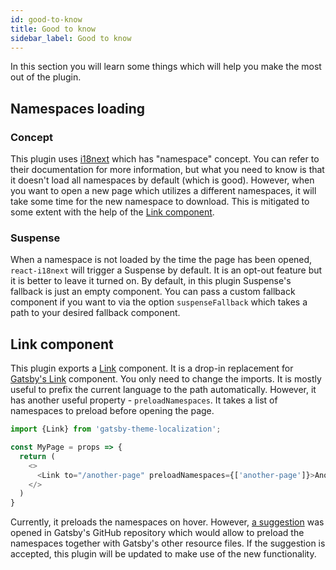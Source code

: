 ```yaml
---
id: good-to-know
title: Good to know
sidebar_label: Good to know
---
```


In this section you will learn some things which will help you make the most out of the plugin.

## Namespaces loading

### Concept
This plugin uses <a href="https://i18next.com/" target="_blank" rel="noopener noreferrer">i18next</a> which has "namespace" concept. You can refer to their documentation for more information, but what you need to know is that it doesn't load all namespaces by default (which is good). However, when you want to open a new page which utilizes a different namespaces, it will take some time for the new namespace to download. This is mitigated to some extent with the help of the [Link component](#link-component).

### Suspense
When a namespace is not loaded by the time the page has been opened, `react-i18next` will trigger a Suspense by default. It is an opt-out feature but it is better to leave it turned on. By default, in this plugin Suspense's fallback is just an empty component. You can pass a custom fallback component if you want to via the option `suspenseFallback` which takes a path to your desired fallback component.


## Link component

This plugin exports a [Link](../api/link) component. It is a drop-in replacement for [Gatsby's Link](https://www.gatsbyjs.org/docs/gatsby-link/) component. You only need to change the imports. It is mostly useful to prefix the current language to the path automatically. However, it has another useful property - `preloadNamespaces`. It takes a list of namespaces to preload before opening the page. 

```js
import {Link} from 'gatsby-theme-localization';

const MyPage = props => {
  return (
    <>
      <Link to="/another-page" preloadNamespaces={['another-page']}>Another Page</Link>
    </>
  )
}
```

Currently, it preloads the namespaces on hover. However, <a href="https://github.com/gatsbyjs/gatsby/issues/17952" target="_blank" rel="noopener noreferrer">a suggestion</a> was opened in Gatsby's GitHub repository which would allow to preload the namespaces together with Gatsby's other resource files. If the suggestion is accepted, this plugin will be updated to make use of the new functionality.
